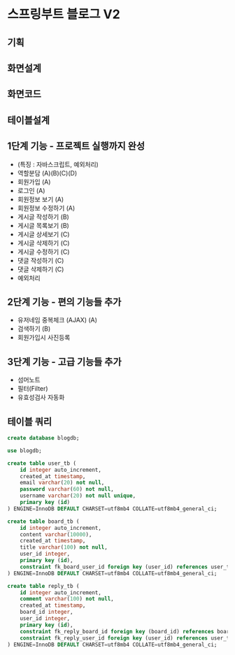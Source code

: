 # 스프링부트 블로그 V2

## 기획 

## 화면설계 

## 화면코드 

## 테이블설계

## 1단계 기능 - 프로젝트 실행까지 완성

- (특징 : 자바스크립트, 예외처리)
- 역할분담 (A)(B)(C)(D)
- 회원가입 (A)
- 로그인 (A)
- 회원정보 보기 (A)
- 회원정보 수정하기 (A)
- 게시글 작성하기 (B)
- 게시글 목록보기 (B)
- 게시글 상세보기 (C)
- 게시글 삭제하기 (C)
- 게시글 수정하기 (C)
- 댓글 작성하기 (C)
- 댓글 삭제하기 (C)
- 예외처리
 
## 2단계 기능 - 편의 기능들 추가

- 유저네임 중복체크 (AJAX) (A)
- 검색하기 (B)
- 회원가입시 사진등록

## 3단계 기능 - 고급 기능들 추가

- 섬머노트
- 필터(Filter)
- 유효성검사 자동화 




## 테이블 쿼리
```sql
create database blogdb;

use blogdb;

create table user_tb (
    id integer auto_increment,
    created_at timestamp,
    email varchar(20) not null,
    password varchar(60) not null,
    username varchar(20) not null unique,
    primary key (id)
) ENGINE=InnoDB DEFAULT CHARSET=utf8mb4 COLLATE=utf8mb4_general_ci;

create table board_tb (
    id integer auto_increment,
    content varchar(10000),
    created_at timestamp,
    title varchar(100) not null,
    user_id integer,
    primary key (id),
    constraint fk_board_user_id foreign key (user_id) references user_tb (id)
) ENGINE=InnoDB DEFAULT CHARSET=utf8mb4 COLLATE=utf8mb4_general_ci;

create table reply_tb (
    id integer auto_increment,
    comment varchar(100) not null,
    created_at timestamp,
    board_id integer,
    user_id integer,
    primary key (id),
    constraint fk_reply_board_id foreign key (board_id) references board_tb (id),
    constraint fk_reply_user_id foreign key (user_id) references user_tb (id)
) ENGINE=InnoDB DEFAULT CHARSET=utf8mb4 COLLATE=utf8mb4_general_ci;
```